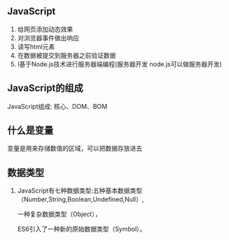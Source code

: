 ## JavaScript

1. 给网页添加动态效果
2. 对浏览器事件做出响应
3. 读写html元素
4. 在数据被提交到服务器之前验证数据
5. l基于Node.js技术进行服务器端编程(服务器开发
   node.js可以做服务器开发)



## JavaScript的组成

JavaScript组成: 核心、DOM、BOM



## 什么是变量

变量是用来存储数值的区域，可以把数据存放进去

## 数据类型

1. JavaScript有七种数据类型:五种基本数据类型（Number,String,Boolean,Undefined,Null）,

   一种复杂数据类型（Object），

   ES6引入了一种新的原始数据类型（Symbol）。






